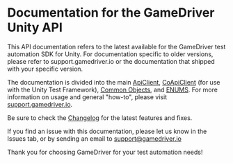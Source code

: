 # Documentation for the GameDriver Unity API

This API documentation refers to the latest available for the GameDriver test automation SDK for Unity. For documentation specific to older versions, please refer to support.gamedriver.io or the documentation that shipped with your specific version.

The documentation is divided into the main [ApiClient](https://github.com/GameDriver-io/gdio.unity_api.doc/blob/main/gdio.unity_api.v2/ApiClient.md), [CoApiClient](https://github.com/GameDriver-io/gdio.unity_api.doc/blob/main/gdio.unity_api.v2/CoApiClient.md) (for use with the Unity Test Framework), [Common Objects](https://github.com/GameDriver-io/gdio.unity_api.doc/blob/main/gdio.common.objects.md), and [ENUMS](https://github.com/GameDriver-io/gdio.unity_api.doc/blob/main/ENUMS.md). For more information on usage and general "how-to", please visit [support.gamedriver.io](https://support.gamedriver.io).

Be sure to check the [Changelog](https://github.com/GameDriver-io/gdio.unity_api.doc/blob/main/changelog.md) for the latest features and fixes.

If you find an issue with this documentation, please let us know in the Issues tab, or by sending an email to support@gamedriver.io

Thank you for choosing GameDriver for your test automation needs!
